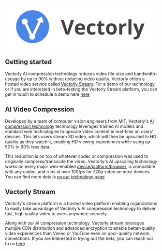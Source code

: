 
<img src="img/title.svg" alt="Drawing" style="height: 150px; display: block; margin: auto;"/>



## Getting started

Vectorly AI compression technology reduces video file-size and bandwidth-useage by up to 90% without reducing video quality. Vectorly offers a hosted video service called [Vectorly Stream](#vectorly-stream). For a demo of our technology, or if you are interested in beta-testing the Vectorly Stream platform, you can get in touch to schedule a demo here [here](https://vectorly.io/contact/)


## AI Video Compression

Developed by a team of computer vision engineers from MIT, Vectorly's [AI compression technology](technology.md)  technology leverages trained AI models and standard web technologies to upscale video content in real-time on users' devices. This lets users stream SD video, which will then be upscaled to HD quality as they watch it, enabling HD viewing experiences while using up 50% to 90% less data.

This reduction is on top of whatever codec or compression was used to originally compress/transcode the video. Vectorly's AI upscaling technology works on every major web-enabled [device/platform/browser](https://caniuse.com/webgl), is compatible with any codec, and runs at over 100fps for 720p video on most devices. You can find more details [on our technology page](technology.md)


## Vectorly Stream

 Vectorly's stream platform is a hosted video platform enabling organizations to easily take advantage of Vectorly's AI compression technology to deliver fast, high quality video to users anywhere securely.

 Along with our AI compression technology, Vectorly stream leverages multiple CDN distribution and advanced encryption to enable better-quality video experiences than Vimeo or YouTube even on poor-quality network connections. If you are interested in trying out the beta, you can reach out to us [here](https://vectorly.io/contact/)



